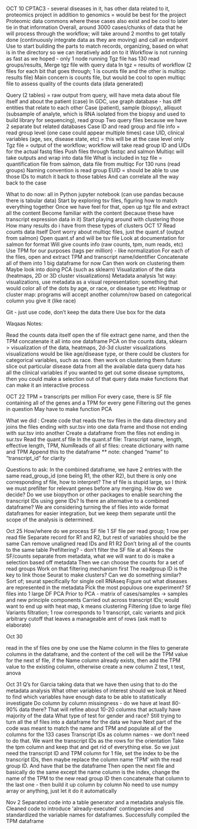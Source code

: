 OCT 10 
CPTAC3 - several diseases in it, has other data related to it, proteomics project in addition to genomics = would be best for the project 
Proteomic data commons where these cases also exist and be cool to later tie in that information
Overall, around 3000 cases/chunks of data that he will process through the workflow; will take around 2 months to get totally done (continuously integrate data as they are moving) and call an endpoint 
Use to start building the parts to match records, organizing, based on what is in the directory so we can iteratively add on to it 
Workflow is not running as fast as we hoped - only 1 node running 
Tgz file has 130 read groups/results, 
Merge tgz file with query data 
In tgz = results of workflow (2 files for each bit that goes through; 1 is counts file and the other is multiqc results file)
Main concern is counts file, but would be cool to open multiqc file to assess quality of the counts data (data generated)

Query (2 tables) = raw output from query, will have meta data about file itself and about the patient (case) 
In GDC, use graph database - has diff entities that relate to each other 
Case (patient), sample (biopsy), alliquot (subsample of analyte, which is RNA isolated from the biopsy and used to build library for sequencing), read group
Two query files because we have 2 separate but related databases 
Case ID and read group and file info = read group level (one case could appear multiple times) 
case UID, clinical variables (age, sex, disease state, etc) = this will be at the case level only
Tgz file = output of the workflow; workflow will take read group ID and UIDs for the actual fastq files 
Push files through fastqc and salmon
Multiqc will take outputs and wrap into data file 
What is included in tqz file = quantification file from salmon, data file from multiqc 
For 130 runs (read groups) 
Naming convention is read group EUID = should be able to use those IDs to match it back to those tables 
And can correlate all the way back to the case 

What to do now: all in Python jupyter notebook (can use pandas because there is tabular data) 
Start by exploring tsv files, figuring how to match everything together 
Once we have feel for that, open up tgz file and extract all the content 
Become familiar with the content (because these have transcript expression data in it) 
Start playing around with clustering those 
How many results do i have from these types of clusters
OCT 17 
Read counts data itself
Dont worry about multiqc files, just the quant.sf (output from salmon)
Open quant.sf and will be tsv file
Look at documentation for salmon for format 
Will give counts info (raw counts, tpm, num reads, etc) 
Use TPM for our purposes (tags per million) - like normalization 
For each of the files, open and extract TPM and transcript name/identifier 
Concatenate all of them into 1 big dataframe for now 
Can then work on clustering them
Maybe look into doing PCA (such as sklearn) 
Visualization of the data (heatmaps, 2D or 3D cluster visualizations) 
Metadata analysis 
1st way: visualizations, use metadata as a visual representation; something that would color all of the dots by age, or race, or disease type etc 
Heatmap or cluster map: programs will accept another column/row based on categorical column you give it (like race) 


Git - just use code, don’t keep the data there 
Use box for the data 

Waqaas Notes:

Read the counts data itself
open the sf file
extract gene name, and then the TPM
concatenate it all into one dataframe
PCA on the counts data, sklearn > visualization of the data, heatmaps, 2d-3d cluster visualizations
visualizations would be like age/disease type, or there could be clusters for categorical variables, such as race.
then work on clustering them
future: slice out particular disease data from all the available data
query data has all the clinical variables
if you wanted to get out some disease symptoms, then you could make a selection out of that query data
make functions that can make it an interactive process

OCT 22 
TPM = transcripts per million 
For every case, there is SF file containing all of the genes and a TPM for every gene 
Filtering out the genes in question 
May have to make function
PCA

What we did : 
Create code that reads the tsv files in the data directory and joins the files ending with sur.tsv into one data frame and those not ending with sur.tsv into another 
Create a dataframe from the files not ending in sur.tsv 
Read the quant.sf file 
In the quant.sf file: 
Transcript name, length, effective length, TPM, NumReads 
of all sf files: create dictionary with name and TPM 
Append this to the dataframe 
** note: changed “name” to “transcript_id” for clarity 

Questions to ask:
In the combined dataframe, we have 2 entries with the same read_group_id (one being R1, the other R2), but there is only one corresponding sf file, how to interpret?
The sf file is stupid large, so I think we must prefilter for relevant genes before any merging. How do we decide? Do we use biopython or other packages to enable searching the transcript IDs using gene IDs?
Is there an alternative to a combined dataframe? We are considering turning the sf files into wide format dataframes for easier integration, but we keep them separate until the scope of the analysis is determined.

Oct 25
How/where do we process SF file
1 SF file per read group; 1 row per read file 
Separate record for R1 and R2, but rest of variables should be the same 
Can remove unaligned read IDs and R1 R2 
Don’t bring all of the counts to the same table 
Prefiltering? - don’t filter the SF file at all
Keeps the SF/counts separate from metadata, what we will want to do is make a selection based off metadata 
Then we can choose the counts for a set of read groups 
Work on that filtering mechanism first 
The readgroup ID is the key to link those 
Seurat to make clusters? Can we do something similar?
Sort of; seurat specifically for single cell RNAseq
Figure out what diseases are represented in the metadata
Pick the most populous one
experiment?
Sf files into 1 large DF
PCA
Prior to PCA - matrix of cases/samples -> samples and new principle components 
Carried out across transcript IDs; would want to end up with 
heat map, k means clustering
Filtering (due to large file) 
Variants filtration; 1 row corresponds to 1 transcript, calc variants and pick arbitrary cutoff that leaves a manageable amt of rows (ask matt to elaborate)

Oct 30 

read in the sf files one by one
use the Name column in the files to generate columns in the dataframe, and the content of the cell will be the TPM value
for the next sf file, if the Name column already exists, then add the TPM value to the existing column, otherwise create a new column
Z test, t test, anova 

Oct 31
Q’s for Garcia
taking data that we have then using that to do the metadata analysis 
What other variables of interest should we look at
Need to find which variables have enough data to be able to statistically investigate 
Do column by column missingness - do we have at least 80-90% data there? 
That will refine about 10-20 columns that actually have majority of the data
What type of test for gender and race? 
Still trying to turn all the sf files into a dataframe for the data we have 
Next part of the code was meant to match the name and TPM and populate all of the columns for the 133 cases
Transcript IDs as column names - we don’t need to do that. We want the transcript IDs as the rows for the orientation 
Take the tpm column and keep that and get rid of everything else. So we just need the transcript ID and TPM column for 1 file, set the index to be the transcript IDs, then maybe replace the column name ‘TPM’ with the read group ID. And have that be the dataframe
Then open the next file and basically do the same except the name column is the index, change the name of the TPM to the new read group ID then concatenate that column to the last one - then build it up column by column
No need to use numpy array or anything, just let it do it automatically 

Nov 2
Separated code into a table generator and a metadata analysis file.
Cleaned code to introduce 'already-executed' contingencies and standardized the variable names for dataframes.
Successfully compiled the TPM dataframe
